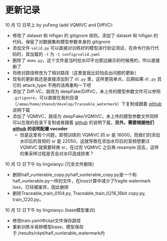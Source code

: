 # 更新记录

10 月 12 日早上 by yuFeng (add VQMIVC and DiffVC):

- 修改了 dataset 和 hifigan 的 gitignore 规则，添加了 dataset 和 hifigan 的代码，保留了对数据集和模型参数本身的 gitignore
- 添加文件 `valid.py` 可以直接对训练好的模型进行验证测试，在命令行执行代码时，其加载的 `-t` 为 `-t config/valid.yaml`
- 删除了 `demo.py`，这个文件是当时给水印平台那边展示的时候用的，所以直接删了
- 将绝对路径修改为了相对路径（这里是我比较怕会出问题的更新）
- 现有的更新我还是直接添加到了 `dl.py` 里，这样更简单点，后期如果 `dl.py` 其它的 attack_type 不用的话再重构一下吧
- 添加了 Diff-VC，路径为 deepFake/DiffVC，未上传的模型参数文件可以参照 `.gitignore`，可以直接在我的目录（`/amax/home/zhaoxd/develop/Traceable_watermark`）下复制或跟着 [github](https://github.com/trinhtuanvubk/Diff-VC/tree/main) 说明下载
- 添加了 VQMIVC，路径为 deepFake/VQMIVC，未上传的模型参数文件同样可以在我的目录下复制或者跟着 [github](https://github.com/Wendison/VQMIVC) 的说明下载，**另外，需要根据他们 [github](https://github.com/Wendison/VQMIVC) 的说明配置 vocoder**
    - 但是这里有个问题，即预训练的 VQMIVC 的 sr 是 16000，而我们的添加水印后的音频的 sr 是 22050，这就导致在添加水印后的音频想要过 VQMIVC 就需要转换 sr，在过完 VQMIVC 之后再 resample 回去，这样的重采样过程是否会对水印造成损害？

10 月 12 日下午 by lingxiaoyu (冗余文件删除)
- 删除half_vunlerable_copy.pyhalf_vunlerable_copy.py是一个和half_vunlerable.py一样的文件，在loss计算中减少了fragile watermark loss，已经被废弃，因此删除
- 删除Traceable_train_0104.py, Traceable_train_0216_16bit copy.py, train_1220.py。

10 月 12 日下午 by lingxiaoyu (base模型重训)
- 修改train.yaml中ckpt文件保存路径
- 重新训练半易碎模型base，模型保存于./results/ckpt/half_vunlerable_watermark内